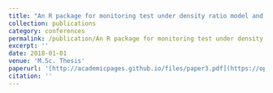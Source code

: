 ```yaml
---
title: "An R package for monitoring test under density ratio model and its applications"
collection: publications
category: conferences
permalink: /publication/An R package for monitoring test under density ratio model and its applications
excerpt: ''
date: 2018-01-01
venue: 'M.Sc. Thesis'
paperurl: '[http://academicpages.github.io/files/paper3.pdf](https://open.library.ubc.ca/soa/cIRcle/collections/ubctheses/24/items/1.0371169)'
citation: ''
---
```

